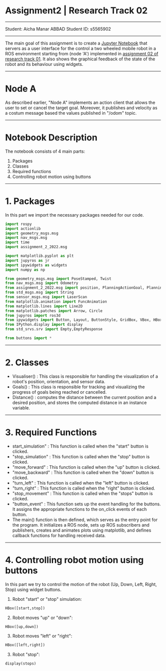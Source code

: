 # Assignment2 | Research Track 02
---------------------------

Student: Aicha Manar ABBAD
Student ID: s5565902

---------------------------

The main goal of this assignment is to create a [Jupyter Notebook](https://github.com/AichaAbbad/assignment2_rt2/blob/fe2a387a12dd0a3801b56e4dda4704cdfcec83ba/src/assignment_2_2022/src/assignment_2_2022/Notebook/node_a.ipynb) that servers as a user interface for the control
a two wheeled mobile robot in a ROS environment starting from (node 'A') implemented in [assignment 02 of research track 01](https://github.com/AichaAbbad/assignment_2_2022.git).
It also shows the graphical feedback of the state of the robot and its behaviour using widgets.

---------------------------

# Node A
As described earlier, "Node A" implements an action client that allows the user to set or cancel the target goal. Moreover, it publishes and velocity as a costum message based the values published in "/odom" topic.

---------------------------

# Notebook Description
The notebook consists of 4 main parts:
1. Packages
2. Classes
3. Required functions
4. Controlling robot motion using buttons

---------------------------

# 1. Packages
In this part we import the necessary packages needed for our code.
```Python
import rospy
import actionlib
import geometry_msgs.msg
import nav_msgs.msg
import time
import assignment_2_2022.msg

import matplotlib.pyplot as plt
import jupyros as jr
import ipywidgets as widgets
import numpy as np

from geometry_msgs.msg import PoseStamped, Twist
from nav_msgs.msg import Odometry
from assignment_2_2022.msg import position, PlanningActionGoal, PlanningActionResult
from std_msgs.msg import String
from sensor_msgs.msg import LaserScan
from matplotlib.animation import FuncAnimation
from matplotlib.lines import Line2D
from matplotlib.patches import Arrow, Circle
from jupyros import ros3d
from ipywidgets import Button, Layout, ButtonStyle, GridBox, VBox, HBox, widgets
from IPython.display import display
from std_srvs.srv import Empty,EmptyResponse

from buttons import *
```
---------------------------

# 2. Classes
* Visualiser() : This class is responsible for handling the visualization of a robot's position, orientation, and sensor data.
* Goals() : This class is responsible for tracking and visualizing the progress of goals being reached or cancelled.
* Distance() : computes the distance between the current position and a desired position, and stores the computed distance in an instance variable.

---------------------------

# 3. Required Functions
* start_simulation" : This function is called when the "start" button is clicked.
* "stop_simulation" : This function is called when the "stop" button is clicked.
* "move_forward" : This function is called when the "up" button is clicked. 
* "move_backward" : This function is called when the "down" button is clicked.
* "turn_left" : This function is called when the "left" button is clicked.
* "turn_right" : This function is called when the "right" button is clicked.
* "stop_movement" : This function is called when the "stops" button is clicked. 
* "button_event" : This function sets up the event handling for the buttons. It assigns the appropriate functions to the on_click events of each button.
* The main() function is then defined, which serves as the entry point for the program. It initializes a ROS node, sets up ROS subscribers and publishers, creates and animates plots using matplotlib, and defines callback functions for handling received data.

---------------------------

# 4. Controlling robot motion using buttons

In this part we try to control the motion of the robot (Up, Down, Left, Right, Stop) using widget buttons.

1. Robot "start" or "stop" simulation:
```Python
HBox([start,stop])
```

2. Robot moves "up" or "down":
```Python
HBox([up,down])
```

3. Robot moves "left" or "right":
```Python
HBox([left,right])
```

3. Robot "stop":
```Python
display(stops)
```

